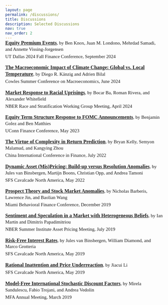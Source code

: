 ```yaml
---
layout: page
permalink: /discussions/
title: Discussions
description: Selected Discussions
nav: true
nav_order: 2
---
```


<p style="margin-top: -16px; font-size: 16px; font-family: Minion-Pro,Serif; line-height: 1.3;"><b><a href="{{ 'LazarusUTDDiscussion.pdf' | prepend: '/assets/discussions/' | relative_url}}">Equity Premium Events</a></b><span style="font-size: 15px;">, by Ben Knox, Juan M. Londono, Mehrdad Samadi, and Annette Vissing-Jorgensen</span></p>
<p style="margin-top: -12.5px; margin-right: 10px; font-size: 15px; font-family: Minion-Pro,Serif; line-height: 1.3;">UT Dallas 2024 Fall Finance Conference, September 2024</p>

<p style="margin-top: 0px; font-size: 16px; font-family: Minion-Pro,Serif; line-height: 1.3;"><b><a href="{{ 'LazarusCowlesMacroDiscussion.pdf' | prepend: '/assets/discussions/' | relative_url}}">The Macroeconomic Impact of Climate Change: Global vs. Local Temperature</a></b><span style="font-size: 15px;">, by Diego R. Känzig and Adrien Bilal</span></p>
<p style="margin-top: -12.5px; margin-right: 10px; font-size: 15px; font-family: Minion-Pro,Serif; line-height: 1.3;">Cowles Summer Conference on Macroeconomics, June 2024</p>

<p style="margin-top: 0px; font-size: 16px; font-family: Minion-Pro,Serif; line-height: 1.3;"><b><a href="{{ 'LazarusNBERRSDiscussion.pdf' | prepend: '/assets/discussions/' | relative_url}}">Market Response to Racial Uprisings</a></b><span style="font-size: 15px;">, by Bocar Ba, Roman Rivera, and Alexander Whitefield</span></p>
<p style="margin-top: -12.5px; margin-right: 10px; font-size: 15px; font-family: Minion-Pro,Serif; line-height: 1.3;">NBER Race and Stratification Working Group Meeting, April 2024</p>

<p style="margin-top: 0px; font-size: 16px; font-family: Minion-Pro,Serif; line-height: 1.3;"><b><a href="{{ 'el_gmdisc_0523_handout.pdf' | prepend: '/assets/discussions/' | relative_url}}">Equity Term Structure Response to FOMC Announcements</a></b><span style="font-size: 15px;">, by Benjamin Golez and Ben Matthies</span></p>
<p style="margin-top: -12.5px; margin-right: 10px; font-size: 15px; font-family: Minion-Pro,Serif; line-height: 1.3;">UConn Finance Conference, May 2023</p>

<p style="margin-top:  0px; font-size: 16px; font-family: Minion-Pro,Serif; line-height: 1.3;"><b><a href="{{ 'el_mkzdisc_0722_handout.pdf' | prepend: '/assets/discussions/' | relative_url}}">The Virtue of Complexity in Return Prediction</a></b><span style="font-size: 15px;">, by Bryan Kelly, Semyon Malamud, and Kangying Zhou</span></p>
<p style="margin-top: -12.5px; margin-right: 10px; font-size: 15px; font-family: Minion-Pro,Serif; line-height: 1.3;">China International Conference in Finance, July 2022</p>

<p style="margin-top:  0px; font-size: 16px; font-family: Minion-Pro,Serif; line-height: 1.3;"><b><a href="{{'el_bbotdisc_0522_handout.pdf' | prepend: '/assets/discussions/' | relative_url}}">Dynamic Asset (Mis)Pricing: Build-up versus Resolution Anomalies</a></b><span style="font-size: 15px;">, by Jules van Binsbergen, Martijn Boons, Christian Opp, and Andrea Tamoni</span></p>
<p style="margin-top: -12.5px; margin-right: 10px; font-size: 15px; font-family: Minion-Pro,Serif; line-height: 1.3; ">SFS Cavalcade North America, May 2022</p>

<p style="margin-top:  0px; font-size: 16px; font-family: Minion-Pro,Serif; line-height: 1.3;"><b><a href="{{'el_bjwdisc_1219_handout.pdf' | prepend: '/assets/discussions/' | relative_url}}">Prospect Theory and Stock Market Anomalies</a></b><span style="font-size: 15px;">, by Nicholas Barberis, Lawrence Jin, and Baolian Wang</span></p>
<p style="margin-top: -12.5px; margin-right: 10px; font-size: 15px; font-family: Minion-Pro,Serif; line-height: 1.3; ">Miami Behavioral Finance Conference, December 2019</p>

<p style="margin-top:  0px; font-size: 16px; font-family: Minion-Pro,Serif; line-height: 1.3;"><b><a href="{{'el_mpdisc_0719_handout.pdf' | prepend: '/assets/discussions/' | relative_url}}">Sentiment and Speculation in a Market with Heterogeneous Beliefs</a></b><span style="font-size: 15px;">, by Ian Martin and Dimitris Papadimitriou</span></p>
<p style="margin-top: -12.5px; margin-right: 10px; font-size: 15px; font-family: Minion-Pro,Serif; line-height: 1.3; ">NBER Summer Institute Asset Pricing Meeting, July 2019</p>

<p style="margin-top:  0px; font-size: 16px; font-family: Minion-Pro,Serif; line-height: 1.3;"><b><a href="{{'el_bdgsfsdisc_0519_handout.pdf' | prepend: '/assets/discussions/' | relative_url}}">Risk-Free Interest Rates</a></b><span style="font-size: 15px;">, by Jules van Binsbergen, William Diamond, and Marco Grotteria</span></p>
<p style="margin-top: -12.5px; margin-right: 10px; font-size: 15px; font-family: Minion-Pro,Serif; line-height: 1.3; ">SFS Cavalcade North America, May 2019</p>

<p style="margin-top:  0px; font-size: 16px; font-family: Minion-Pro,Serif; line-height: 1.3;"><b><a href="{{'el_jlsfsdisc_0519_handout.pdf' | prepend: '/assets/discussions/' | relative_url}}">Rational Inattention and Price Underreaction</a></b><span style="font-size: 15px;">, by Jiacui Li</span></p>
<p style="margin-top: -12.5px; margin-right: 10px; font-size: 15px; font-family: Minion-Pro,Serif; line-height: 1.3; ">SFS Cavalcade North America, May 2019</p>

<p style="margin-top:  0px; font-size: 16px; font-family: Minion-Pro,Serif; line-height: 1.3;"><b><a href="{{'el_stvmfadisc_0319_handout.pdf' | prepend: '/assets/discussions/' | relative_url}}">Model-Free International Stochastic Discount Factors</a></b><span style="font-size: 15px;">, by Mirela Sandulescu, Fabio Trojani, and Andrea Vedolin</span></p>
<p style="margin-top: -12.5px; margin-right: 10px; font-size: 15px; font-family: Minion-Pro,Serif; line-height: 1.3; ">MFA Annual Meeting, March 2019</p>

<!-- <p style="margin-top:  0px; font-size: 16px; font-family: Minion-Pro,Serif; line-height: 1.3;"><b><a href="{{'el_acsfmadisc_1118_handout.pdf' | prepend: '/assets/discussions/' | relative_url}}">Sovereign Credit Risk and Exchange Rates: Evidence from CDS Quanto Spreads</a></b><span style="font-size: 15px;">, by Patrick Augustin, Mikhail Chernov, and Dongho Song</span></p>
<p style="margin-top: -12.5px; margin-right: 10px; font-size: 15px; font-family: Minion-Pro,Serif; line-height: 1.3; ">FMA Conference on Derivatives and Volatility, November 2018</p> -->